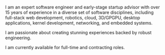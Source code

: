 I am an expert software engineer and early-stage startup advisor with
over 15 years of experience in a diverse set of software disciplines, including
full-stack web development, robotics, cloud, 3D/GPGPU, desktop applications,
kernel development, networking, and embedded systems.

I am passionate about creating stunning experiences backed by robust engineering.

I am currently available for full-time and contracting roles.